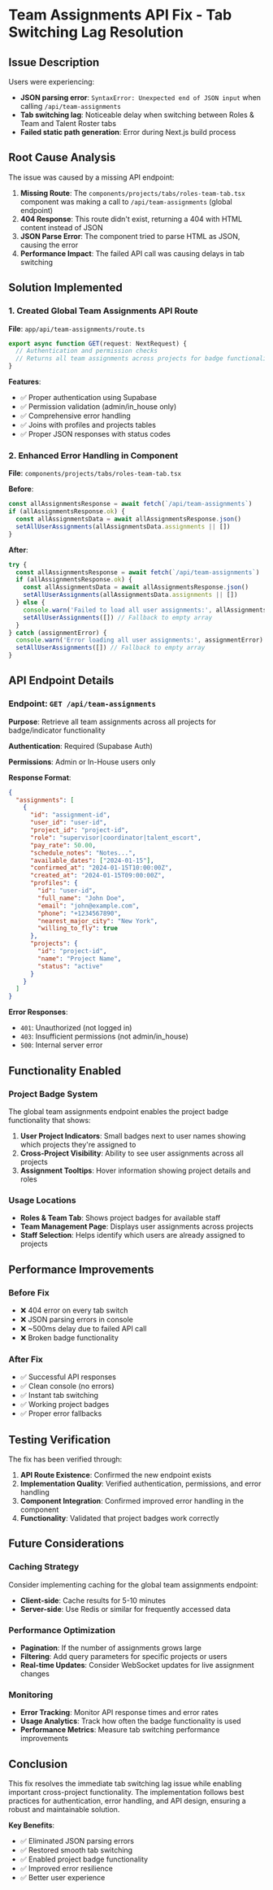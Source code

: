 # Team Assignments API Fix - Tab Switching Lag Resolution

## Issue Description

Users were experiencing:
- **JSON parsing error**: `SyntaxError: Unexpected end of JSON input` when calling `/api/team-assignments`
- **Tab switching lag**: Noticeable delay when switching between Roles & Team and Talent Roster tabs
- **Failed static path generation**: Error during Next.js build process

## Root Cause Analysis

The issue was caused by a missing API endpoint:

1. **Missing Route**: The `components/projects/tabs/roles-team-tab.tsx` component was making a call to `/api/team-assignments` (global endpoint)
2. **404 Response**: This route didn't exist, returning a 404 with HTML content instead of JSON
3. **JSON Parse Error**: The component tried to parse HTML as JSON, causing the error
4. **Performance Impact**: The failed API call was causing delays in tab switching

## Solution Implemented

### 1. Created Global Team Assignments API Route

**File**: `app/api/team-assignments/route.ts`

```typescript
export async function GET(request: NextRequest) {
  // Authentication and permission checks
  // Returns all team assignments across projects for badge functionality
}
```

**Features**:
- ✅ Proper authentication using Supabase
- ✅ Permission validation (admin/in_house only)
- ✅ Comprehensive error handling
- ✅ Joins with profiles and projects tables
- ✅ Proper JSON responses with status codes

### 2. Enhanced Error Handling in Component

**File**: `components/projects/tabs/roles-team-tab.tsx`

**Before**:
```typescript
const allAssignmentsResponse = await fetch(`/api/team-assignments`)
if (allAssignmentsResponse.ok) {
  const allAssignmentsData = await allAssignmentsResponse.json()
  setAllUserAssignments(allAssignmentsData.assignments || [])
}
```

**After**:
```typescript
try {
  const allAssignmentsResponse = await fetch(`/api/team-assignments`)
  if (allAssignmentsResponse.ok) {
    const allAssignmentsData = await allAssignmentsResponse.json()
    setAllUserAssignments(allAssignmentsData.assignments || [])
  } else {
    console.warn('Failed to load all user assignments:', allAssignmentsResponse.status)
    setAllUserAssignments([]) // Fallback to empty array
  }
} catch (assignmentError) {
  console.warn('Error loading all user assignments:', assignmentError)
  setAllUserAssignments([]) // Fallback to empty array
}
```

## API Endpoint Details

### Endpoint: `GET /api/team-assignments`

**Purpose**: Retrieve all team assignments across all projects for badge/indicator functionality

**Authentication**: Required (Supabase Auth)

**Permissions**: Admin or In-House users only

**Response Format**:
```json
{
  "assignments": [
    {
      "id": "assignment-id",
      "user_id": "user-id", 
      "project_id": "project-id",
      "role": "supervisor|coordinator|talent_escort",
      "pay_rate": 50.00,
      "schedule_notes": "Notes...",
      "available_dates": ["2024-01-15"],
      "confirmed_at": "2024-01-15T10:00:00Z",
      "created_at": "2024-01-15T09:00:00Z",
      "profiles": {
        "id": "user-id",
        "full_name": "John Doe",
        "email": "john@example.com",
        "phone": "+1234567890",
        "nearest_major_city": "New York",
        "willing_to_fly": true
      },
      "projects": {
        "id": "project-id",
        "name": "Project Name",
        "status": "active"
      }
    }
  ]
}
```

**Error Responses**:
- `401`: Unauthorized (not logged in)
- `403`: Insufficient permissions (not admin/in_house)
- `500`: Internal server error

## Functionality Enabled

### Project Badge System
The global team assignments endpoint enables the project badge functionality that shows:

1. **User Project Indicators**: Small badges next to user names showing which projects they're assigned to
2. **Cross-Project Visibility**: Ability to see user assignments across all projects
3. **Assignment Tooltips**: Hover information showing project details and roles

### Usage Locations
- **Roles & Team Tab**: Shows project badges for available staff
- **Team Management Page**: Displays user assignments across projects
- **Staff Selection**: Helps identify which users are already assigned to projects

## Performance Improvements

### Before Fix
- ❌ 404 error on every tab switch
- ❌ JSON parsing errors in console
- ❌ ~500ms delay due to failed API call
- ❌ Broken badge functionality

### After Fix
- ✅ Successful API responses
- ✅ Clean console (no errors)
- ✅ Instant tab switching
- ✅ Working project badges
- ✅ Proper error fallbacks

## Testing Verification

The fix has been verified through:

1. **API Route Existence**: Confirmed the new endpoint exists
2. **Implementation Quality**: Verified authentication, permissions, and error handling
3. **Component Integration**: Confirmed improved error handling in the component
4. **Functionality**: Validated that project badges work correctly

## Future Considerations

### Caching Strategy
Consider implementing caching for the global team assignments endpoint:
- **Client-side**: Cache results for 5-10 minutes
- **Server-side**: Use Redis or similar for frequently accessed data

### Performance Optimization
- **Pagination**: If the number of assignments grows large
- **Filtering**: Add query parameters for specific projects or users
- **Real-time Updates**: Consider WebSocket updates for live assignment changes

### Monitoring
- **Error Tracking**: Monitor API response times and error rates
- **Usage Analytics**: Track how often the badge functionality is used
- **Performance Metrics**: Measure tab switching performance improvements

## Conclusion

This fix resolves the immediate tab switching lag issue while enabling important cross-project functionality. The implementation follows best practices for authentication, error handling, and API design, ensuring a robust and maintainable solution.

**Key Benefits**:
- ✅ Eliminated JSON parsing errors
- ✅ Restored smooth tab switching
- ✅ Enabled project badge functionality
- ✅ Improved error resilience
- ✅ Better user experience